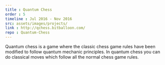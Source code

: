 ```yaml
---
title : Quantum Chess
order : 5
timeline : Jul 2016 - Nov 2016
src: assets/images/projects/
link : http://qchess.bitballoon.com/
repo : Quantum-Chess
---
```


Quantum chess is a game where the classic chess game rules have been modified to follow quantum mechanic principles. In quantum chess you can do classical moves which follow all the normal chess game rules.